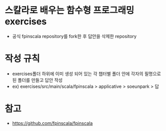 # 스칼라로 배우는 함수형 프로그래밍 exercises
- 공식 fpinscala repository를 fork한 후 답안을 삭제한 repository

# 작성 규칙
- exercises폴더 하위에 이미 생성 되어 있는 각 챕터별 폴더 안에 각자의 필명으로 된 폴더를 만들고 답안 작성
- ex) exercises/src/main/scala/fpinscala > applicative > soeunpark > 답

# 참고
- https://github.com/fpinscala/fpinscala


